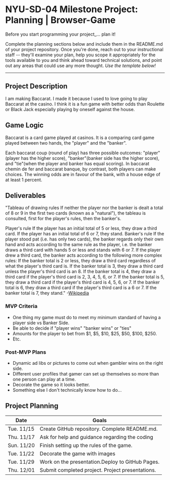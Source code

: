 
# NYU-SD-04 Milestone Project: Planning |  Browser-Game

Before you start programming your project_... plan it!

Complete the planning sections below and include them in the README.md of your project repository. Once you're done, reach out to your instructional staff -- they'll examine your plan, help you scope it appropriately for the tools available to you and think ahead toward technical solutions, and point out any areas that could use any more thought. _Use the template below!_

--------

## Project Description

I am making Baccarat. I made it because I used to love going to play Baccarat at the casino. I think it is a fun game with better odds than Roulette or Black Jack especially playing by oneself against the house.

## Game Logic

Baccarat is a card game played at casinos. It is a comparing card game played between two hands, the "player" and the "banker".

Each baccarat coup (round of play) has three possible outcomes: "player" (player has the higher score), "banker"(banker side has the higher score), and "tie"(when the player and banker has equal scoring).
In baccarat chemin de fer and baccarat banque, by contrast, both players can make choices. The winning odds are in favour of the bank, with a house edge of at least 1 percent.

## Deliverables

"Tableau of drawing rules
If neither the player nor the banker is dealt a total of 8 or 9 in the first two cards (known as a "natural"), the tableau is consulted, first for the player's rules, then the banker's.

Player's rule
If the player has an initial total of 5 or less, they draw a third card. If the player has an initial total of 6 or 7, they stand.
Banker's rule
If the player stood pat (i.e. has only two cards), the banker regards only their own hand and acts according to the same rule as the player, i.e. the banker draws a third card with hands 5 or less and stands with 6 or 7.
If the player drew a third card, the banker acts according to the following more complex rules:
If the banker total is 2 or less, they draw a third card regardless of what the player's third card is.
If the banker total is 3, they draw a third card unless the player's third card is an 8.
If the banker total is 4, they draw a third card if the player's third card is 2, 3, 4, 5, 6, or 7.
If the banker total is 5, they draw a third card if the player's third card is 4, 5, 6, or 7.
If the banker total is 6, they draw a third card if the player's third card is a 6 or 7.
If the banker total is 7, they stand."
-[Wikipedia](https://en.wikipedia.org/wiki/Baccarat)

### MVP Criteria

- One thing my game must do to meet my minimum standard of having a player side vs Banker Side.
- Be able to decide if "player wins" "banker wins" or "ties"
- Amounts for the player to bet from $1, $5, $10, $25, $50, $100, $250.
- Etc.

### Post-MVP Plans

- Dynamic ad libs or pictures to come out when gambler wins on the right side.
- Different user profiles that gamer can set up themselves so more than one person can play at a time.  
- Decorate the game so it looks better.
- Something else I don't technically know how to do...

## Project Planning

| Date | Goals |
| ---- | ----- |
| Tue. 11/15 | Create GitHub repository. Complete README.md.    |
| Thu. 11/17 | Ask for help and guidance regarding the coding   |
| Sun. 11/20 | Finish setting up the rules of the game.         |
| Tue. 11/22 | Decorate the game with images                    |
| Tue. 11/29 | Work on the presentation.Deploy to GitHub Pages. |
| Thu. 12/01 | Submit completed project. Project presentations. |
